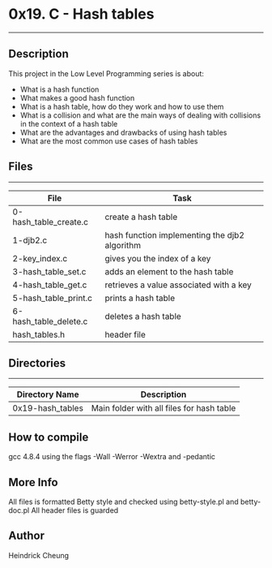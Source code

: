 # 0x19. C - Hash tables
---
## Description

This project in the Low Level Programming series is about:
* What is a hash function
* What makes a good hash function
* What is a hash table, how do they work and how to use them
* What is a collision and what are the main ways of dealing with collisions in the context of a hash table
* What are the advantages and drawbacks of using hash tables
* What are the most common use cases of hash tables

## Files
---
File|Task
---|---
0-hash_table_create.c | create a hash table
1-djb2.c | hash function implementing the djb2 algorithm
2-key_index.c | gives you the index of a key
3-hash_table_set.c | adds an element to the hash table
4-hash_table_get.c | retrieves a value associated with a key
5-hash_table_print.c | prints a hash table
6-hash_table_delete.c | deletes a hash table
hash_tables.h | header file

## Directories
---
Directory Name | Description
---|---
0x19-hash_tables | Main folder with all files for hash table

## How to compile
gcc 4.8.4 using the flags -Wall -Werror -Wextra and -pedantic

## More Info
All files is formatted Betty style and checked using betty-style.pl and betty-doc.pl
All header files is guarded

## Author
Heindrick Cheung